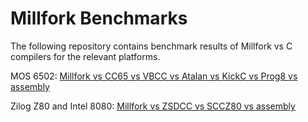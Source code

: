 # Millfork Benchmarks

The following repository contains benchmark results of Millfork vs C compilers for the relevant platforms.

MOS 6502: [Millfork vs CC65 vs VBCC vs Atalan vs KickC vs Prog8 vs assembly](./6502)

Zilog Z80 and Intel 8080: [Millfork vs ZSDCC vs SCCZ80 vs assembly](./z80+8080)

